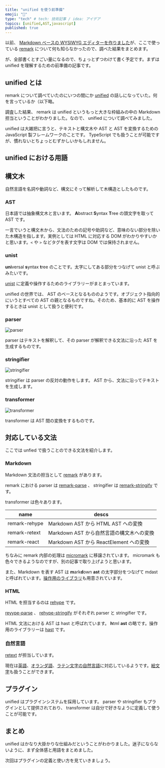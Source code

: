 ```yaml
---
title: "unified を使う前準備"
emoji: "🦸"
type: "tech" # tech: 技術記事 / idea: アイデア
topics: [unified,AST,javascript]
published: true
---
```


以前、 [Markdown ベースの WYSIWYG エディターを作りました](https://zenn.dev/januswel/scraps/03c7a93c2c1ed7)が、ここで使っている [remark](https://github.com/remarkjs/remark) について何も知らなかったので、調べた結果をまとめます。

が、全部書くとすごい量になるので、ちょっとずつわけて書く予定です。まずは unified を理解するための前準備の記事です。

## unified とは

remark について調べていたのにいつの間にか [unified](https://github.com/unifiedjs/unified) の話しになっていた。何を言っているか（以下略。

調査した結果、 remark は unified というもっと大きな枠組みの中の Markdown 担当ということがわかりました。なので、 unified について調べてみました。

unified は大雑把に言うと、テキストと構文木や AST と AST を変換するための JavaScript 製フレームワークのことです。 TypeScript でも扱うことが可能ですが、慣れないとちょっとむずかしいかもしれません。

## unified における用語

## 構文木

自然言語を名詞や動詞など、構文にそって解析して木構造としたものです。

### AST

日本語では抽象構文木と言います。 **A**bstract **S**yntax **T**ree の頭文字を取って AST です。

一言でいうと構文木から、文法のための記号や助詞など、意味のない部分を除いた木構造を指します。実例としては HTML に対応する DOM がわかりやすいかと思います。`<` や `>` などタグを表す文字は DOM では保持されません。

### unist

**uni**versal **s**yntax **t**ree のことです。太字にしてある部分をつなげて unist と呼ぶみたいです。

[unist](https://github.com/syntax-tree/unist) に定義や操作するためのライブラリーがまとまっています。

unified の世界では、 AST のベースとなるもののようです。オブジェクト指向的にいうとすべての AST の親となるものですね。そのため、基本的に AST を操作するときは unist として扱うと便利です。

### parser

![parser](https://storage.googleapis.com/zenn-user-upload/gvh6s0zm61c1k9pbxt9xu7bp07fz)

parser はテキストを解釈して、その parser が解釈できる文法に沿った AST を生成するものです。

### stringifier

![stringifier](https://storage.googleapis.com/zenn-user-upload/zb0wdhcmus7hkswe4kgvr8892o0g)

stringifier は parser の反対の動作をします。 AST から、文法に沿ってテキストを生成します。

### transformer

![transformer](https://storage.googleapis.com/zenn-user-upload/r6rqgzh5ze0yzbs49xoxzs4wqv67)

transformer は AST 間の変換をするものです。

## 対応している文法

ここでは unfied で扱うことのできる文法を紹介します。

### Markdown

Markdown 文法の担当として [remark](https://github.com/remarkjs/remark) があります。

remark における parser は [remark-parse](https://github.com/remarkjs/remark/tree/main/packages/remark-parse) 、 stringifier は [remark-stringify](https://github.com/remarkjs/remark/tree/main/packages/remark-stringify) です。

transformer は色々あります。

 name           | descs
 ---------------|-----------------------------------------
 remark-rehype  | Markdown AST から HTML AST への変換
 remark-retext  | Markdown AST から自然言語の構文木への変換
 remark-react   | Markdown AST から ReactElement への変換

ちなみに remark 内部の処理は [micromark](https://github.com/micromark/micromark) に移譲されています。 micromark も色々できるようなのですが、別の記事で取り上げようと思います。

また、Markdown を表す AST は **m**ark**d**own **ast** の太字部分をつなげて mdast と呼ばれています。[操作用のライブラリ](https://github.com/syntax-tree/mdast)も用意されています。

### HTML

HTML を担当するのは [rehype](https://github.com/rehypejs/rehype) です。

[reyype-parse](https://github.com/rehypejs/rehype/tree/main/packages/rehype-parse) 、 [rehype-stringify](https://github.com/rehypejs/rehype/tree/main/packages/rehype-stringify) がそれぞれ parser と stringifier です。

HTML 文法における AST は hast と呼ばれています。 **h**tml **ast** の略です。操作用のライブラリーは [hast](https://github.com/syntax-tree/hast) です。

### 自然言語

[retext](https://github.com/retextjs/retext) が担当しています。

現在は[英語](https://github.com/retextjs/retext/tree/HEAD/packages/retext-english)、[オランダ語](https://github.com/retextjs/retext/tree/main/packages/retext-dutch)、[ラテン文字の自然言語](https://github.com/retextjs/retext/tree/HEAD/packages/retext-latin)に対応しているようです。[絵文字](https://github.com/retextjs/retext-emoji)も扱うことができます。

## プラグイン

unified はプラグインシステムを採用しています。 parser や stringifier もプラグインとして提供されており、 transformer は自分で好きなように定義して使うことが可能です。

## まとめ

unified はかなり大掛かりな仕組みだということがわかりました。迷子にならないように、まず全体感と用語をまとめました。

次回はプラグインの定義と使い方を見ていきましょう。
